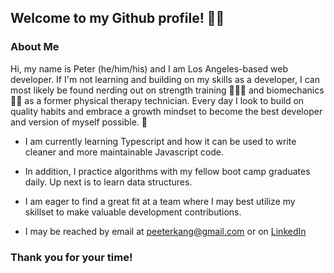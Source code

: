 ## Welcome to my Github profile! 👋🏼

### About Me
Hi, my name is Peter (he/him/his) and I am Los Angeles-based web developer. If I'm not learning and building on my skills as a developer, I can most likely be found nerding out on strength training 🏋🏻‍♂️  and biomechanics 💪🏼  as a former physical therapy technician. Every day I look to build on quality habits and embrace a growth mindset to become the best developer and version of myself possible. 🤍

- I am currently learning Typescript and how it can be used to write cleaner and more maintainable Javascript code.
- In addition, I practice algorithms with my fellow boot camp graduates daily. Up next is to learn data structures.
- I am eager to find a great fit at a team where I may best utilize my skillset to make valuable development contributions.

- I may be reached by email at [peeterkang@gmail.com](mailto:peeterkang@gmail.com) or on [LinkedIn](https://www.linkedin.com/in/peterswkang/)

### Thank you for your time! 

<!--
**pswk1/pswk1** is a ✨ _special_ ✨ repository because its `README.md` (this file) appears on your GitHub profile.

Here are some ideas to get you started:

- 🔭 I’m currently working on ...
- 🌱 I’m currently learning ...
- 👯 I’m looking to collaborate on ...
- 🤔 I’m looking for help with ...
- 💬 Ask me about ...
- 📫 How to reach me: ...
- 😄 Pronouns: ...
- ⚡ Fun fact: ...
-->
